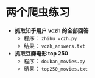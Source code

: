 # 两个爬虫练习
- **抓取知乎用户 vczh 的全部回答**
	- 程序： `zhihu_vczh.py`
	- 结果： `vczh_answers.txt`
- **抓取豆瓣电影 top 250**
	- 程序： `douban_movies.py`
	- 结果： `top250_movies.txt`
